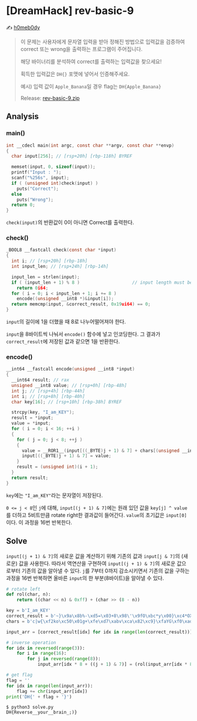 # [DreamHack] rev-basic-9

:writing_hand: [h0meb0dy](mailto:h0meb0dysj@gmail.com)

> 이 문제는 사용자에게 문자열 입력을 받아 정해진 방법으로 입력값을 검증하여 correct 또는 wrong을 출력하는 프로그램이 주어집니다.
>
> 해당 바이너리를 분석하여 correct를 출력하는 입력값을 찾으세요!
>
> 획득한 입력값은 `DH{}` 포맷에 넣어서 인증해주세요.
>
> 예시) 입력 값이 `Apple_Banana`일 경우 flag는 `DH{Apple_Banana}`
>
> Release: [rev-basic-9.zip](https://github.com/h0meb0dy/Dreamhack-Wargame/files/8595353/rev-basic-9.zip)

## Analysis

### main()

```c
int __cdecl main(int argc, const char **argv, const char **envp)
{
  char input[256]; // [rsp+20h] [rbp-118h] BYREF

  memset(input, 0, sizeof(input));
  printf("Input : ");
  scanf("%256s", input);
  if ( (unsigned int)check(input) )
    puts("Correct");
  else
    puts("Wrong");
  return 0;
}
```

`check(input)`의 반환값이 0이 아니면 Correct를 출력한다.

### check()

```c
_BOOL8 __fastcall check(const char *input)
{
  int i; // [rsp+20h] [rbp-18h]
  int input_len; // [rsp+24h] [rbp-14h]

  input_len = strlen(input);
  if ( (input_len + 1) % 8 )                    // input length must be (8n - 1)
    return 0i64;
  for ( i = 0; i < input_len + 1; i += 8 )
    encode((unsigned __int8 *)&input[i]);
  return memcmp(input, &correct_result, 0x19ui64) == 0;
}
```

`input`의 길이에 1을 더했을 때 8로 나누어떨어져야 한다.

`input`을 8바이트씩 나눠서 `encode()` 함수에 넣고 인코딩한다. 그 결과가 `correct_result`에 저장된 값과 같으면 1을 반환한다.

### encode()

```c
__int64 __fastcall encode(unsigned __int8 *input)
{
  __int64 result; // rax
  unsigned __int8 value; // [rsp+0h] [rbp-48h]
  int j; // [rsp+4h] [rbp-44h]
  int i; // [rsp+8h] [rbp-40h]
  char key[16]; // [rsp+10h] [rbp-38h] BYREF

  strcpy(key, "I_am_KEY");
  result = *input;
  value = *input;
  for ( i = 0; i < 16; ++i )
  {
    for ( j = 0; j < 8; ++j )
    {
      value = __ROR1__(input[((_BYTE)j + 1) & 7] + chars[(unsigned __int8)key[j] ^ value], 5);
      input[((_BYTE)j + 1) & 7] = value;
    }
    result = (unsigned int)(i + 1);
  }
  return result;
}
```

`key`에는 `"I_am_KEY"`라는 문자열이 저장된다.

`0 <= j < 8`인 `j`에 대해, `input[(j + 1) & 7]`에는 원래 있던 값을 `key[j] ^ value`를 더하고 5비트만큼 rotate right한 결과값이 들어간다. `value`의 초기값은 `input[0]`이다. 이 과정을 16번 반복한다.

## Solve

`input[(j + 1) & 7]`의 새로운 값을 계산하기 위해 기존의 값과 `input[j & 7]`의 (새로운) 값을 사용한다. 따라서 역연산을 구현하여 `input[(j + 1) & 7]`의 새로운 값으로부터 기존의 값을 알아낼 수 있다. `j`를 7부터 0까지 감소시키면서 기존의 값을 구하는 과정을 16번 반복하면 올바른 `input`의 한 부분(8바이트)을 알아낼 수 있다.

```python
# rotate left
def rol(char, n):
    return ((char << n) & 0xff) + (char >> (8 - n))

key = b'I_am_KEY'
correct_result = b'~}\x9a\x8b%-\xd5=\x03+8\x98\'\x9fO\xbc*y\x00}\xc4*OX' # IDAPython> get_bytes(0x140004000, 0x18)
chars = b'c|w{\xf2ko\xc50\x01g+\xfe\xd7\xabv\xca\x82\xc9}\xfaYG\xf0\xad\xd4\xa2\xaf\x9c\xa4r\xc0\xb7\xfd\x93&6?\xf7\xcc4\xa5\xe5\xf1q\xd81\x15\x04\xc7#\xc3\x18\x96\x05\x9a\x07\x12\x80\xe2\xeb\'\xb2u\t\x83,\x1a\x1bnZ\xa0R;\xd6\xb3)\xe3/\x84S\xd1\x00\xed \xfc\xb1[j\xcb\xbe9JLX\xcf\xd0\xef\xaa\xfbCM3\x85E\xf9\x02\x7fP<\x9f\xa8Q\xa3@\x8f\x92\x9d8\xf5\xbc\xb6\xda!\x10\xff\xf3\xd2\xcd\x0c\x13\xec_\x97D\x17\xc4\xa7~=d]\x19s`\x81O\xdc"*\x90\x88F\xee\xb8\x14\xde^\x0b\xdb\xe02:\nI\x06$\\\xc2\xd3\xacb\x91\x95\xe4y\xe7\xc87m\x8d\xd5N\xa9lV\xf4\xeaez\xae\x08\xbax%.\x1c\xa6\xb4\xc6\xe8\xddt\x1fK\xbd\x8b\x8ap>\xb5fH\x03\xf6\x0ea5W\xb9\x86\xc1\x1d\x9e\xe1\xf8\x98\x11i\xd9\x8e\x94\x9b\x1e\x87\xe9\xceU(\xdf\x8c\xa1\x89\r\xbf\xe6BhA\x99-\x0f\xb0T\xbb\x16' # IDAPython> get_bytes(0x140004020, 0x100)

input_arr = [correct_result[idx] for idx in range(len(correct_result))]

# inverse operation
for idx in reversed(range(3)):
    for i in range(16):
        for j in reversed(range(8)):
            input_arr[idx * 8 + ((j + 1) & 7)] = (rol(input_arr[idx * 8 + ((j + 1) & 7)], 5) - chars[key[j] ^ input_arr[idx * 8 + (j & 7)]]) & 0xff

# get flag
flag = ''
for idx in range(len(input_arr)):
    flag += chr(input_arr[idx])
print('DH{' + flag + '}')
```

```
$ python3 solve.py
DH{Reverse__your__brain_;)}
```
